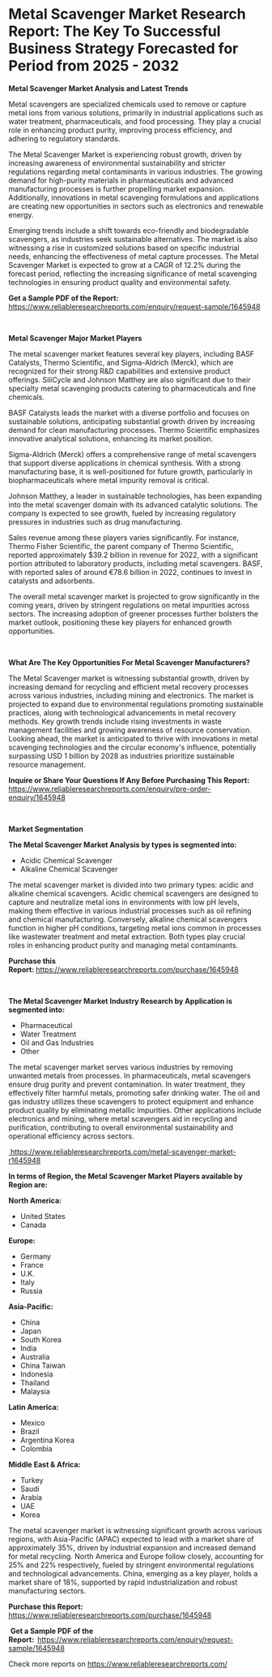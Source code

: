 <p><h1>Metal Scavenger Market Research Report: The Key To Successful Business Strategy Forecasted for Period from 2025 - 2032</h1></p><p><strong>Metal Scavenger Market Analysis and Latest Trends</strong></p>
<p><p>Metal scavengers are specialized chemicals used to remove or capture metal ions from various solutions, primarily in industrial applications such as water treatment, pharmaceuticals, and food processing. They play a crucial role in enhancing product purity, improving process efficiency, and adhering to regulatory standards. </p><p>The Metal Scavenger Market is experiencing robust growth, driven by increasing awareness of environmental sustainability and stricter regulations regarding metal contaminants in various industries. The growing demand for high-purity materials in pharmaceuticals and advanced manufacturing processes is further propelling market expansion. Additionally, innovations in metal scavenging formulations and applications are creating new opportunities in sectors such as electronics and renewable energy.</p><p>Emerging trends include a shift towards eco-friendly and biodegradable scavengers, as industries seek sustainable alternatives. The market is also witnessing a rise in customized solutions based on specific industrial needs, enhancing the effectiveness of metal capture processes. The Metal Scavenger Market is expected to grow at a CAGR of 12.2% during the forecast period, reflecting the increasing significance of metal scavenging technologies in ensuring product quality and environmental safety.</p></p>
<p><strong>Get a Sample PDF of the Report:&nbsp;</strong> <a href="https://www.reliableresearchreports.com/enquiry/request-sample/1645948?utm_campaign=28&utm_medium=2&utm_source=Github&utm_content=ia&utm_term=30012025&utm_id=metal-scavenger">https://www.reliableresearchreports.com/enquiry/request-sample/1645948</a></p>
<p>&nbsp;</p>
<p><strong>Metal Scavenger Major Market Players</strong></p>
<p><p>The metal scavenger market features several key players, including BASF Catalysts, Thermo Scientific, and Sigma-Aldrich (Merck), which are recognized for their strong R&D capabilities and extensive product offerings. SiliCycle and Johnson Matthey are also significant due to their specialty metal scavenging products catering to pharmaceuticals and fine chemicals.</p><p>BASF Catalysts leads the market with a diverse portfolio and focuses on sustainable solutions, anticipating substantial growth driven by increasing demand for clean manufacturing processes. Thermo Scientific emphasizes innovative analytical solutions, enhancing its market position.</p><p>Sigma-Aldrich (Merck) offers a comprehensive range of metal scavengers that support diverse applications in chemical synthesis. With a strong manufacturing base, it is well-positioned for future growth, particularly in biopharmaceuticals where metal impurity removal is critical.</p><p>Johnson Matthey, a leader in sustainable technologies, has been expanding into the metal scavenger domain with its advanced catalytic solutions. The company is expected to see growth, fueled by increasing regulatory pressures in industries such as drug manufacturing.</p><p>Sales revenue among these players varies significantly. For instance, Thermo Fisher Scientific, the parent company of Thermo Scientific, reported approximately $39.2 billion in revenue for 2022, with a significant portion attributed to laboratory products, including metal scavengers. BASF, with reported sales of around €78.6 billion in 2022, continues to invest in catalysts and adsorbents.</p><p>The overall metal scavenger market is projected to grow significantly in the coming years, driven by stringent regulations on metal impurities across sectors. The increasing adoption of greener processes further bolsters the market outlook, positioning these key players for enhanced growth opportunities.</p></p>
<p>&nbsp;</p>
<p><strong>What Are The Key Opportunities For Metal Scavenger Manufacturers?</strong></p>
<p><p>The Metal Scavenger market is witnessing substantial growth, driven by increasing demand for recycling and efficient metal recovery processes across various industries, including mining and electronics. The market is projected to expand due to environmental regulations promoting sustainable practices, along with technological advancements in metal recovery methods. Key growth trends include rising investments in waste management facilities and growing awareness of resource conservation. Looking ahead, the market is anticipated to thrive with innovations in metal scavenging technologies and the circular economy's influence, potentially surpassing USD 1 billion by 2028 as industries prioritize sustainable resource management.</p></p>
<p><strong>Inquire or Share Your Questions If Any Before Purchasing This Report:</strong> <a href="https://www.reliableresearchreports.com/enquiry/pre-order-enquiry/1645948?utm_campaign=28&utm_medium=2&utm_source=Github&utm_content=ia&utm_term=30012025&utm_id=metal-scavenger">https://www.reliableresearchreports.com/enquiry/pre-order-enquiry/1645948</a></p>
<p>&nbsp;</p>
<p><strong>Market Segmentation</strong></p>
<p><strong>The Metal Scavenger Market Analysis by types is segmented into:</strong></p>
<p><ul><li>Acidic Chemical Scavenger</li><li>Alkaline Chemical Scavenger</li></ul></p>
<p><p>The metal scavenger market is divided into two primary types: acidic and alkaline chemical scavengers. Acidic chemical scavengers are designed to capture and neutralize metal ions in environments with low pH levels, making them effective in various industrial processes such as oil refining and chemical manufacturing. Conversely, alkaline chemical scavengers function in higher pH conditions, targeting metal ions common in processes like wastewater treatment and metal extraction. Both types play crucial roles in enhancing product purity and managing metal contaminants.</p></p>
<p><strong>Purchase this Report:&nbsp;</strong><a href="https://www.reliableresearchreports.com/purchase/1645948?utm_campaign=28&utm_medium=2&utm_source=Github&utm_content=ia&utm_term=30012025&utm_id=metal-scavenger">https://www.reliableresearchreports.com/purchase/1645948</a></p>
<p>&nbsp;</p>
<p><strong>The Metal Scavenger Market Industry Research by Application is segmented into:</strong></p>
<p><ul><li>Pharmaceutical</li><li>Water Treatment</li><li>Oil and Gas Industries</li><li>Other</li></ul></p>
<p><p>The metal scavenger market serves various industries by removing unwanted metals from processes. In pharmaceuticals, metal scavengers ensure drug purity and prevent contamination. In water treatment, they effectively filter harmful metals, promoting safer drinking water. The oil and gas industry utilizes these scavengers to protect equipment and enhance product quality by eliminating metallic impurities. Other applications include electronics and mining, where metal scavengers aid in recycling and purification, contributing to overall environmental sustainability and operational efficiency across sectors.</p></p>
<p><a href="https://www.reliableresearchreports.com/metal-scavenger-market-r1645948?utm_campaign=28&utm_medium=2&utm_source=Github&utm_content=ia&utm_term=30012025&utm_id=metal-scavenger">&nbsp;https://www.reliableresearchreports.com/metal-scavenger-market-r1645948</a></p>
<p><strong>In terms of Region, the Metal Scavenger Market Players available by Region are:</strong></p>
<p>
    <p> <strong> North America: </strong>
        <ul>
            <li>United States</li>
            <li>Canada</li>
        </ul>
        </p> 
    <p> <strong> Europe: </strong>
        <ul>
            <li>Germany</li>
            <li>France</li>
            <li>U.K.</li>
            <li>Italy</li>
            <li>Russia</li>
        </ul>
        </p> 
    <p> <strong> Asia-Pacific: </strong>
        <ul>
            <li>China</li>
            <li>Japan</li>
            <li>South Korea</li>
            <li>India</li>
            <li>Australia</li>
            <li>China Taiwan</li>
            <li>Indonesia</li>
            <li>Thailand</li>
            <li>Malaysia</li>
        </ul>
        </p> 
    <p> <strong> Latin America: </strong>
        <ul>
            <li>Mexico</li>
            <li>Brazil</li>
            <li>Argentina Korea</li>
            <li>Colombia</li>
        </ul>
        </p> 
    <p> <strong> Middle East & Africa: </strong>
        <ul>
            <li>Turkey</li>
            <li>Saudi</li>
            <li>Arabia</li>
            <li>UAE</li>
            <li>Korea</li>
        </ul>
    </p>
    </p>
<p><p>The metal scavenger market is witnessing significant growth across various regions, with Asia-Pacific (APAC) expected to lead with a market share of approximately 35%, driven by industrial expansion and increased demand for metal recycling. North America and Europe follow closely, accounting for 25% and 22% respectively, fueled by stringent environmental regulations and technological advancements. China, emerging as a key player, holds a market share of 18%, supported by rapid industrialization and robust manufacturing sectors.</p></p>
<p><strong>Purchase this Report: </strong><a href="https://www.reliableresearchreports.com/purchase/1645948?utm_campaign=28&utm_medium=2&utm_source=Github&utm_content=ia&utm_term=30012025&utm_id=metal-scavenger">https://www.reliableresearchreports.com/purchase/1645948</a></p>
<p>&nbsp;<strong>Get a Sample PDF of the Report:&nbsp;&nbsp;</strong><a href="https://www.reliableresearchreports.com/enquiry/request-sample/1645948?utm_campaign=28&utm_medium=2&utm_source=Github&utm_content=ia&utm_term=30012025&utm_id=metal-scavenger">https://www.reliableresearchreports.com/enquiry/request-sample/1645948</a></p>
<p><strong></strong></p>
<p>Check more reports on <a href="https://www.reliableresearchreports.com/?utm_campaign=28&utm_medium=2&utm_source=Github&utm_content=ia&utm_term=30012025&utm_id=metal-scavenger">https://www.reliableresearchreports.com/</a></p>